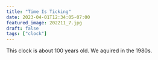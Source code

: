 ```yaml
---
title: "Time Is Ticking"
date: 2023-04-01T12:34:05-07:00
featured_image: 202211_7.jpg
draft: false
tags: ["clock"]
---
```


This clock is about 100 years old. We aquired in the 1980s.
